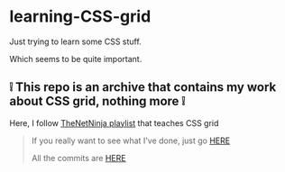 # learning-CSS-grid

Just trying to learn some CSS stuff.

Which seems to be quite important.

## ❕ This repo is an archive that contains my work about CSS grid, nothing more ❕

Here, I follow [TheNetNinja playlist](https://www.youtube.com/playlist?list=PL4cUxeGkcC9itC4TxYMzFCfveyutyPOCY) that teaches CSS grid

> If you really want to see what I've done, just go [HERE](https://github.com/Santeenee/learning-CSS-grid/search?q=lesson&type=commits&o=asc)
>
> All the commits are [HERE](https://github.com/Santeenee/learning-CSS-grid/commits)
